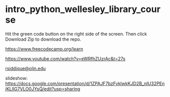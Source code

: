 # intro_python_wellesley_library_course


Hit the green code button on the right side of the screen. Then click Download Zip to download the repo.


https://www.freecodecamp.org/learn

https://www.youtube.com/watch?v=eWRfhZUzrAc&t=27s

rsiddique@olin.edu


slideshow: https://docs.google.com/presentation/d/1ZPAJF7bzFvklwkKJD2B_nlU32PEnjKLlIG7VLO0JYsQ/edit?usp=sharing
